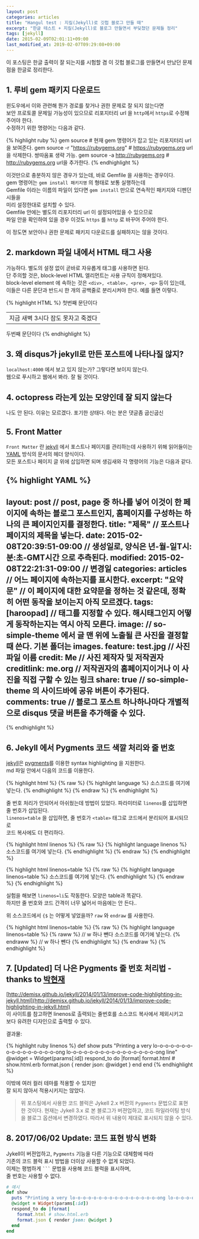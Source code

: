 ```yaml
---
layout: post
categories: articles
title: "Hangul test : 지킬(Jekyll)로 깃헙 블로그 만들 때"
excerpt: "한글 테스트 + 지킬(Jekyll)로 블로그 만들면서 부딪쳤던 문제들 정리"
tags: [jekyll]
date: 2015-02-09T02:01:11+09:00
last_modified_at: 2019-02-07T09:29:08+09:00
---
```


이 포스팅은 한글 출력이 잘 되는지를 시험할 겸 이 깃헙 블로그를 만들면서 만났던 문제점을 한글로 정리한다.


## 1. 루비 gem 패키지 다운로드

윈도우에서 이와 관련해 뭔가 경로를 찾거나 권한 문제로 잘 되지 않는다면  
보안 프로토콜 문제일 가능성이 있으므로 리포지터리 url 을 `http`에서 `https`로 수정해 주어야 한다.  
수정하기 위한 명령어는 다음과 같다.

{% highlight ruby %}
gem source # 현재 gem 명령어가 잡고 있는 리포지터리 url을 보여준다.
gem source -r "https://rubygems.org" # https://rubygems.org url을 삭제한다. 쌍따옴표 생략 가능.
gem source -a http://rubygems.org # http://rubygems.org url을 추가한다.
{% endhighlight %}

이것만으로 충분하지 않은 경우가 있는데, 바로 Gemfile 을 사용하는 경우이다.  
gem 명령어는 `gem install 패키지명` 의 형태로 보통 실행하는데  
Gemfile 이라는 이름의 파일이 있다면 `gem install` 만으로 연속적인 패키지와 디펜던시들을  
미리 설정한대로 설치할 수 있다.  
Gemfile 안에는 별도의 리포지터리 url 이 설정되어있을 수 있으므로  
파일 안을 확인하여 있을 경우 이것도 `https` 를 `http` 로 바꾸어 주어야 한다.

이 정도면 보안이나 권한 문제로 패키지 다운로드를 실패하지는 않을 것이다.


## 2. markdown 파일 내에서 HTML 태그 사용

가능하다. 별도의 설정 없이 곧바로 자유롭게 태그를 사용하면 된다.  
단 주의할 것은, block-level HTML 엘리먼트는 사용 규칙이 정해져있다.  
block-level element 에 속하는 것은 `<div>, <table>, <pre>, <p>` 등이 있는데,  
이들은 다른 문단과 반드시 한 개의 공백줄로 분리시켜야 한다. 예를 들면 이렇다.  

{% highlight HTML %}
첫번째 문단이다

<table>
    <tr>
        <td>지금 새벽 3시다 잠도 못자고 죽겠다</td>
    </tr>
</table>

두번째 문단이다
{% endhighlight %}


## 3. 왜 disqus가 jekyll로 만든 포스트에 나타나질 않지?

`localhost:4000` 에서 보고 있지 않는가? 그렇다면 보이지 않는다.  
웹으로 푸시하고 웹에서 봐라. 잘 될 것이다.


## 4. octopress 라는게 있는 모양인데 잘 되지 않는다

나도 안 된다. 이유는 모르겠다. 포기한 상태다. 아는 분은 댓글좀 굽신굽신


## 5. Front Matter

`Front Matter` 란 [jekyll](http://jekyllrb.com/) 에서 포스트나 페이지를 관리하는데 사용하기 위해 읽어들이는  
[YAML](http://yaml.org/) 방식의 문서의 헤더 양식이다.  
모든 포스트나 페이지 글 위에 삽입하면 되며 생김새와 각 명령어의 기능은 다음과 같다.

{% highlight YAML %}
---
layout: post // post, page 중 하나를 넣어 이것이 한 페이지에 속하는 블로그 포스트인지, 홈페이지를 구성하는 하나의 큰 페이지인지를 결정한다.
title: "제목" // 포스트나 페이지의 제목을 넣는다.
date: 2015-02-08T20:39:51-09:00 // 생성일로, 양식은 년-월-일T시:분:초-GMT시간 으로 추측된다.
modified: 2015-02-08T22:21:31-09:00 // 변경일
categories: articles // 어느 페이지에 속하는지를 표시한다.
excerpt: "요약문" // 이 페이지에 대한 요약문을 정하는 것 같은데, 정확히 어떤 동작을 보이는지 아직 모르겠다.
tags: [haroopad] // 태그를 지정할 수 있다. 해시태그인지 어떻게 동작하는지는 역시 아직 모른다.
image: // so-simple-theme 에서 글 맨 위에 노출될 큰 사진을 결정할 때 쓴다. 기본 폴더는 images.
  feature: test.jpg // 사진 파일 이름
  credit: Me // 사진 제작자 및 저작권자
  creditlink: me.org // 저작권자의 홈페이지이거나 이 사진을 직접 구할 수 있는 링크
share: true // so-simple-theme 의 사이드바에 공유 버튼이 추가된다.
comments: true // 블로그 포스트 하나하나마다 개별적으로 disqus 댓글 버튼을 추가해줄 수 있다.
---
{% endhighlight %}


## 6. Jekyll 에서 Pygments 코드 색깔 처리와 줄 번호

[jekyll](http://jekyllrb.com/)은 [pygments](http://pygments.org/)를 이용한 syntax highlighting 을 지원한다.  
md 파일 안에서 다음의 코드를 이용한다.

{% highlight html %}
{% raw %}
{% highlight language %}
소스코드를 여기에 넣는다.
{% endhighlight %}
{% endraw %}
{% endhighlight %}

줄 번호 처리가 안되어서 아쉬웠는데 방법이 있었다. 파라미터로 `linenos`를 삽입하면 줄 번호가 삽입된다.  
`linenos=table` 을 삽입하면, 줄 번호가 `<table>` 태그로 코드에서 분리되어 표시되므로  
코드 복사에도 더 편리하다.

{% highlight html linenos %}
{% raw %}
{% highlight language linenos %}
소스코드를 여기에 넣는다.
{% endhighlight %}
{% endraw %}
{% endhighlight %}

{% highlight html linenos=table %}
{% raw %}
{% highlight language linenos=table %}
소스코드를 여기에 넣는다.
{% endhighlight %}
{% endraw %}
{% endhighlight %}

실험을 해보면 `linenos=li`도 작동한다. 모양은 table과 똑같다.  
하지만 줄 번호와 코드 간격이 너무 넓어서 마음에는 안 든다..

위 소스코드에서 `{$` 는 어떻게 넣었을까? `raw` 와 `endraw` 를 사용한다.

{% highlight html linenos=table %}
{% raw %}
{% highlight language linenos=table %}
{% raww %} // w 하나 뺀다
소스코드를 여기에 넣는다.
{% endraww %} // w 하나 뺀다
{% endhighlight %}
{% endraw %}
{% endhighlight %}


## 7. [Updated] 더 나은 Pygments 줄 번호 처리법 - thanks to [박현재](http://hyeonjae.github.io/)

[http://demisx.github.io/jekyll/2014/01/13/improve-code-highlighting-in-jekyll.html](http://demisx.github.io/jekyll/2014/01/13/improve-code-highlighting-in-jekyll.html)  
이 사이트를 참고하면 linenos로 출력되는 줄번호를 소스코드 복사에서 제외시키고  
보다 유려한 디자인으로  출력할 수 있다.

결과물:

{% highlight ruby linenos %}
def show
  puts "Printing a very lo-o-o-o-o-o-o-o-o-o-o-o-o-o-o-o-ong lo-o-o-o-o-o-o-o-o-o-o-o-o-o-o-o-ong line"
  @widget = Widget(params[:id])
  respond_to do |format|
    format.html # show.html.erb
    format.json { render json: @widget }
  end
end
{% endhighlight %}

이밖에 여러 컬러 테마를 적용할 수 있지만  
잘 되지 않아서 적용시키지는 않았다.

> 위 포스팅에서 사용한 코드 블럭은 Jykell 2.x 버젼의 `Pygments` 문법으로 표현한 것이다.
> 현재는 Jykell 3.x 로 본 블로그가 버젼업하고, 코드 하일라이팅 방식을 블로그 옵션에서 변경하였다.
> 따라서 위 내용이 제대로 표시되지 않을 수 있다.


## 8. 2017/06/02 Update: 코드 표현 방식 변화

Jykell이 버젼업하고, `Pygments` 기능을 다른 기능으로 대체함에 따라  
기존의 코드 블럭 표시 방법을 더이상 사용할 수 없게 되었다.  
이제는 평범하게 <code>```</code> 문법을 사용해 코드 블럭을 표시하며,  
줄 번호는 사용할 수 없다.

```ruby
# 예시
def show
  puts "Printing a very lo-o-o-o-o-o-o-o-o-o-o-o-o-o-o-o-ong lo-o-o-o-o-o-o-o-o-o-o-o-o-o-o-o-ong line"
  @widget = Widget(params[:id])
  respond_to do |format|
    format.html # show.html.erb
    format.json { render json: @widget }
  end
end
```
